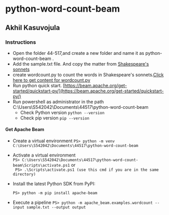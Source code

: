 # python-word-count-beam
## Akhil Kasuvojula
### Instructions
* Open the folder 44-517,and create a new folder and name it as python-word-count-beam .
* Add the sample.txt file. And copy the matter from [Shakespeare's sonnets](https://00f74ba44b53e1a885e6b75f49feb942e14f609ae9-apidata.googleusercontent.com/download/storage/v1/b/apache-beam-samples/o/shakespeare%2Fsonnets.txt?jk=AFshE3VOFxl839jmhermqav03NJ7mSGNj0Z5FgfSCBLfbAgcMkviTqN7Mefwki7rlOrMu3bJFGZzaxcXYEqiVjJxiX3HXaxkbMuU0v4qTM-7XoMz9iWardkzMjU0Oed7owpE3qJsVa_h1zPQREJ1IQgEnu5B1njvQ7Q3zjiqUESaMeIdoHnbYn_V8RtIT6AXHYZJHJF6BR-qAdETndlCuDCai_HY-84FfYKkQqlNeNh3DLO-R4lYNEKEJucPA-GbEMPHysY4Qa4r94QaVesphvturO3gDckXPjlOY_mc-oPczq8o7nrwQBiWv9yE-TPxPbl5w607cHplxdicP81aFqA_O4RQGunYNih2pZNxJ4VDUoqIe4Ojk2cN5C0ziz4Xqf40pLhTH9_CvnKWrJTfIf96Z94ZtnuLX1vF21Har9_HYVnIiZJu8jL1usnTmMfWgpPhITISVUnStr5T8hgBy5gCh9bIq-mq_n2kvMAD_ZvxCjrXiU2zIFmbGf7XHkzSdVe4jC5NDvPGuAxpH0YlTA8UPHE3qD_7Msr-sx9JBOghGhwy4ySsfXgaDZx7oBLCSWLZCkQ39HYkWhAiic87UnQ_AfqUEKBNMg23Ex4PRVUo5YG_JskxG-yuQQ4vsgMZjL63ruKroCQIsZ9Me1ZtdEnVJkvvQpe3DU20MBi4UdaC_zqLbpV06t79POx36bp8hpJW98KEt2H4slIyE3d6c5cTrqJ2vNFgAHiQHXt-FOREAftCQ8JLsh1BwoataISO1pkNE422zZgElV8UFLO3N_mfI73kt32zSErRHrChObFVOVky50zCQ077_z34yIYDkkQ5BVWXjLNZk-wpgh8mdLkjnO7ywswRlIWRHN17kRPBqPOe797nUwfGShpKuDF620TgnGmyWhGUWYi5oJSgi9Bl3Nay24xj2tKMwbzqu_q3g6JGlmd-j5qE3xZte5v3o_qdpMJKfRU5Kgo5TLHwKbRVJI_EWw0&isca=1)
* create wordcount.py to count the words in Shakespeare's sonnets.[Click here to get content for wordcount.py](https://github.com/apache/beam/tree/master/sdks/python/apache_beam/examples)
* Run python quick start. [https://beam.apache.org/get-started/quickstart-py/](https://beam.apache.org/get-started/quickstart-py/)
* Run powershell as administrator in the path C:\Users\S542042\Documents\44517\python-word-count-beam
  * Check Python version 
```python --version```
  * Check pip version
```pip --version```

#### Get Apache Beam

* Create a virtual environment
  ```PS> python -m venv C:\Users\S542042\Documents\44517\python-word-count-beam ```
  
* Activate a virtual environment <br>
  ``` PS> C:\Users\S542042\Documents\44517\python-word-count-beam\Scripts\activate.ps1 ```
      or<br>
  ``` PS> .\Scripts\activate.ps1 (use this cmd if you are in the same directory)```

* Install the latest Python SDK from PyPI:

  ```PS> python -m pip install apache-beam```
* Execute a pipeline
  ```PS> python -m apache_beam.examples.wordcount --input sample.txt --output output```




